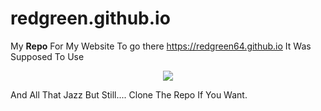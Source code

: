 # redgreen.github.io
My <b>Repo</b> For My Website
To go there https://redgreen64.github.io
It Was Supposed To Use <p align="center">
  <a href="https://skillicons.dev">
    <img src="https://skillicons.dev/icons?i=nginx,raspberrypi," />
  </a>
</p>
And All That Jazz But Still....
Clone The Repo If You Want.
